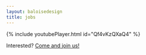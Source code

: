 ```yaml
---
layout: baloisedesign
title: jobs
---
```

<div></div>

{% include youtubePlayer.html id="Qf4vKzQXaQ4" %}

<bal-heading level="h3" space="bottom">Interested?</bal-heading>
<bal-text><a class="is-link" href="https://www.baloise.com/en/jobs.html">Come and join us!</a></bal-text>

